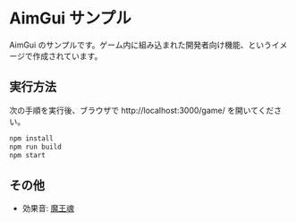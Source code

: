 # AimGui サンプル

AimGui のサンプルです。ゲーム内に組み込まれた開発者向け機能、というイメージで作成されています。

## 実行方法

次の手順を実行後、ブラウザで http://localhost:3000/game/ を開いてください。

```sh
npm install
npm run build
npm start
```

## その他

- 効果音: [魔王魂](https://maou.audio/)
